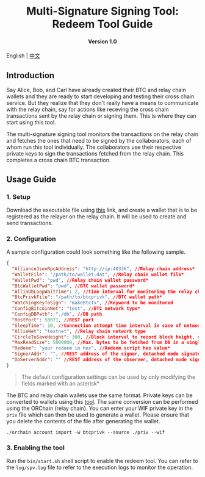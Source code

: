 <h1 align="center">Multi-Signature Signing Tool: Redeem Tool Guide</h1>
<h4 align="center">Version 1.0 </h4>

English | [中文](https://github.com/ontio/cross-chain/blob/master/btc/redeem_tool_guide_CN.md)

## Introduction

Say Alice, Bob, and Carl have already created their BTC and relay chain wallets and they are ready to start developing and testing their cross chain service. But they realize that they don't really have a means to communicate with the relay chain, say for actions like receving the cross chain transactions sent by the relay chain or signing them. This is where they can start using this tool.

The multi-signature signing tool monitors the transactions on the relay chain and fetches the ones that need to be signed by the collaborators, each of whom run this tool individually. The collaborators use their respective private keys to sign the transactions fetched from the relay chain. This completes a cross chain BTC transaction.

## Usage Guide

### 1. Setup

Download the executable file using [this]() link, and create a wallet that is to be registered as the relayer on the relay chain. It will be used to create and send transactions.

### 2. Configuration

A sample configuration could look something like the following sample.

```json
{
  "AllianceJsonRpcAddress": "http://ip:40336", //Relay chain address*
  "WalletFile": "/path/to/wallet.dat", //Relay chain wallet file*
  "WalletPwd": "pwd", //Relay chain wallet password*
  "BtcWalletPwd": "pwd", //BTC wallet password*
  "AlliaObLoopWaitTime": 2, //Time interval for monitoring the relay chain
  "BtcPrivkFile": "/path/to/btcprivk", //BTC wallet path*
  "WatchingKeyToSign": "makeBtcTx", //Keyword to be monitored
  "ConfigBitcoinNet": "test", //BTC network type*
  "ConfigDBPath": "./db", //DB path
  "RestPort": 50071, //REST port
  "SleepTime": 10, //Connection attempt time interval in case of network anomaly
  "AlliaNet": "testnet", //Relay chain network type
  "CircleToSaveHeight": 300, //Block interval to record block height, start monitoring from this height the next time relayer is enabled
  "MaxReadSize": 5000000, //Max. bytes to be fetched from DB in a single read operation
  "Redeem": "your redeem in hex", //Redeem script hex value*
  "SignerAddr": "", //REST address of the signer, detached mode signature monitoring 
  "ObServerAddr": "" //REST address of the observer, detached mode signature monitoring
}
```

> The default configuration settings can be used by only modifying the fields marked with an asterisk*


The BTC and relay chain wallets use the same format. Private keys can be converted to wallets using this [tool](https://github.com/ontio/cross-chain/blob/master/btc/cross-chain_transaction_construction_tool_user_manual.md). The same conversion can be performed using the ORChain (relay chain). You can enter your WIF private key in the `priv` file which can then be used to generate a wallet. Please ensure that you delete the contents of the file after generating the wallet.

```shell
./orchain account import -w btcprivk --source ./priv --wif
```

### 3. Enabling the tool

Run the `bin/start.sh` shell script to enable the redeem tool. You can refer to the `log/spv.log` file to refer to the execution logs to monitor the operation. 

